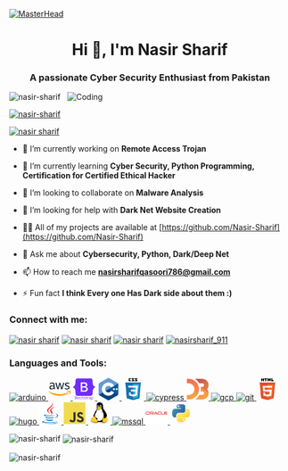 [![MasterHead](https://pixabay.com/illustrations/banner-cyber-security-technology-5217683/)](https://rishavchanda.io)


<h1 align="center">Hi 👋, I'm Nasir Sharif</h1>

<h3 align="center">A passionate Cyber Security Enthusiast from Pakistan</h3>

<img align="right" alt="Coding" width="400" src="https://www.pinterest.com/pin/pinterest--667517975999272064/">

<p align="left"> <img src="https://komarev.com/ghpvc/?username=nasir-sharif&label=Profile%20views&color=0e75b6&style=flat" alt="nasir-sharif" /> </p>

<p align="left"> <a href="https://github.com/ryo-ma/github-profile-trophy"><img src="https://github-profile-trophy.vercel.app/?username=nasir-sharif" alt="nasir-sharif" /></a> </p>

<p align="left"> <a href="https://twitter.com/nasir sharif" target="blank"><img src="https://img.shields.io/twitter/follow/nasir sharif?logo=twitter&style=for-the-badge" alt="nasir sharif" /></a> </p>

- 🔭 I’m currently working on **Remote Access Trojan**

- 🌱 I’m currently learning **Cyber Security, Python Programming, Certification for Certified Ethical Hacker**

- 👯 I’m looking to collaborate on **Malware Analysis**

- 🤝 I’m looking for help with **Dark Net Website Creation**

- 👨‍💻 All of my projects are available at [https://github.com/Nasir-Sharif](https://github.com/Nasir-Sharif)

- 💬 Ask me about **Cybersecurity, Python, Dark/Deep Net**

- 📫 How to reach me **nasirsharifqasoori786@gmail.com**

- ⚡ Fun fact **I think Every one Has Dark side about them :)**

<h3 align="left">Connect with me:</h3>
<p align="left">
<a href="https://twitter.com/nasir sharif" target="blank"><img align="center" src="https://raw.githubusercontent.com/rahuldkjain/github-profile-readme-generator/master/src/images/icons/Social/twitter.svg" alt="nasir sharif" height="30" width="40" /></a>
<a href="https://linkedin.com/in/nasir sharif" target="blank"><img align="center" src="https://raw.githubusercontent.com/rahuldkjain/github-profile-readme-generator/master/src/images/icons/Social/linked-in-alt.svg" alt="nasir sharif" height="30" width="40" /></a>
<a href="https://fb.com/nasir sharif" target="blank"><img align="center" src="https://raw.githubusercontent.com/rahuldkjain/github-profile-readme-generator/master/src/images/icons/Social/facebook.svg" alt="nasir sharif" height="30" width="40" /></a>
<a href="https://instagram.com/nasirsharif_911" target="blank"><img align="center" src="https://raw.githubusercontent.com/rahuldkjain/github-profile-readme-generator/master/src/images/icons/Social/instagram.svg" alt="nasirsharif_911" height="30" width="40" /></a>
</p>

<h3 align="left">Languages and Tools:</h3>
<p align="left"> <a href="https://www.arduino.cc/" target="_blank" rel="noreferrer"> <img src="https://cdn.worldvectorlogo.com/logos/arduino-1.svg" alt="arduino" width="40" height="40"/> </a> <a href="https://aws.amazon.com" target="_blank" rel="noreferrer"> <img src="https://raw.githubusercontent.com/devicons/devicon/master/icons/amazonwebservices/amazonwebservices-original-wordmark.svg" alt="aws" width="40" height="40"/> </a> <a href="https://getbootstrap.com" target="_blank" rel="noreferrer"> <img src="https://raw.githubusercontent.com/devicons/devicon/master/icons/bootstrap/bootstrap-plain-wordmark.svg" alt="bootstrap" width="40" height="40"/> </a> <a href="https://www.w3schools.com/cpp/" target="_blank" rel="noreferrer"> <img src="https://raw.githubusercontent.com/devicons/devicon/master/icons/cplusplus/cplusplus-original.svg" alt="cplusplus" width="40" height="40"/> </a> <a href="https://www.w3schools.com/css/" target="_blank" rel="noreferrer"> <img src="https://raw.githubusercontent.com/devicons/devicon/master/icons/css3/css3-original-wordmark.svg" alt="css3" width="40" height="40"/> </a> <a href="https://www.cypress.io" target="_blank" rel="noreferrer"> <img src="https://raw.githubusercontent.com/simple-icons/simple-icons/6e46ec1fc23b60c8fd0d2f2ff46db82e16dbd75f/icons/cypress.svg" alt="cypress" width="40" height="40"/> </a> <a href="https://d3js.org/" target="_blank" rel="noreferrer"> <img src="https://raw.githubusercontent.com/devicons/devicon/master/icons/d3js/d3js-original.svg" alt="d3js" width="40" height="40"/> </a> <a href="https://cloud.google.com" target="_blank" rel="noreferrer"> <img src="https://www.vectorlogo.zone/logos/google_cloud/google_cloud-icon.svg" alt="gcp" width="40" height="40"/> </a> <a href="https://git-scm.com/" target="_blank" rel="noreferrer"> <img src="https://www.vectorlogo.zone/logos/git-scm/git-scm-icon.svg" alt="git" width="40" height="40"/> </a> <a href="https://www.w3.org/html/" target="_blank" rel="noreferrer"> <img src="https://raw.githubusercontent.com/devicons/devicon/master/icons/html5/html5-original-wordmark.svg" alt="html5" width="40" height="40"/> </a> <a href="https://gohugo.io/" target="_blank" rel="noreferrer"> <img src="https://api.iconify.design/logos-hugo.svg" alt="hugo" width="40" height="40"/> </a> <a href="https://www.java.com" target="_blank" rel="noreferrer"> <img src="https://raw.githubusercontent.com/devicons/devicon/master/icons/java/java-original.svg" alt="java" width="40" height="40"/> </a> <a href="https://developer.mozilla.org/en-US/docs/Web/JavaScript" target="_blank" rel="noreferrer"> <img src="https://raw.githubusercontent.com/devicons/devicon/master/icons/javascript/javascript-original.svg" alt="javascript" width="40" height="40"/> </a> <a href="https://www.linux.org/" target="_blank" rel="noreferrer"> <img src="https://raw.githubusercontent.com/devicons/devicon/master/icons/linux/linux-original.svg" alt="linux" width="40" height="40"/> </a> <a href="https://www.microsoft.com/en-us/sql-server" target="_blank" rel="noreferrer"> <img src="https://www.svgrepo.com/show/303229/microsoft-sql-server-logo.svg" alt="mssql" width="40" height="40"/> </a> <a href="https://www.oracle.com/" target="_blank" rel="noreferrer"> <img src="https://raw.githubusercontent.com/devicons/devicon/master/icons/oracle/oracle-original.svg" alt="oracle" width="40" height="40"/> </a> <a href="https://www.python.org" target="_blank" rel="noreferrer"> <img src="https://raw.githubusercontent.com/devicons/devicon/master/icons/python/python-original.svg" alt="python" width="40" height="40"/> </a> </p>

<p><img align="left" src="https://github-readme-stats.vercel.app/api/top-langs?username=nasir-sharif&show_icons=true&locale=en&layout=compact" alt="nasir-sharif" /></p>

<p>&nbsp;<img align="center" src="https://github-readme-stats.vercel.app/api?username=nasir-sharif&show_icons=true&locale=en" alt="nasir-sharif" /></p>

<p><img align="center" src="https://github-readme-streak-stats.herokuapp.com/?user=nasir-sharif&" alt="nasir-sharif" /></p>
